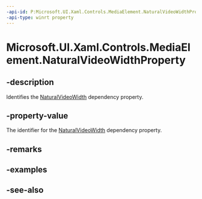 ```yaml
---
-api-id: P:Microsoft.UI.Xaml.Controls.MediaElement.NaturalVideoWidthProperty
-api-type: winrt property
---
```


<!-- Property syntax
public Windows.UI.Xaml.DependencyProperty NaturalVideoWidthProperty { get; }
-->

# Microsoft.UI.Xaml.Controls.MediaElement.NaturalVideoWidthProperty

## -description
Identifies the [NaturalVideoWidth](mediaelement_naturalvideowidth.md) dependency property.

## -property-value
The identifier for the [NaturalVideoWidth](mediaelement_naturalvideowidth.md) dependency property.

## -remarks

## -examples

## -see-also
